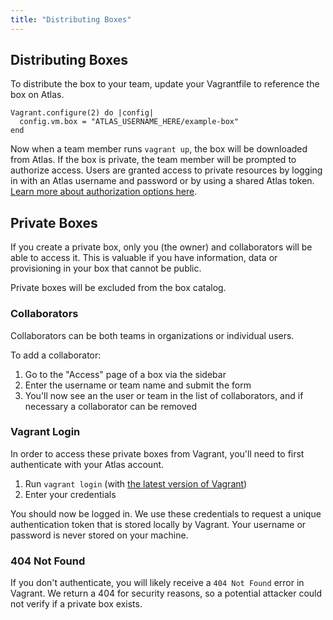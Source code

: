 ```yaml
---
title: "Distributing Boxes"
---
```


## Distributing Boxes

To distribute the box to your team, update your Vagrantfile to reference the
box on Atlas.

    Vagrant.configure(2) do |config|
      config.vm.box = "ATLAS_USERNAME_HERE/example-box"
    end

Now when a team member runs `vagrant up`, the box will be downloaded from Atlas.
If the box is private, the team member will be prompted to authorize access. Users
are granted access to private resources by logging in with an Atlas username and
password or by using a shared Atlas token.
[Learn more about authorization options here](/help/account-management/command-line-login).

## Private Boxes

If you create a private box, only you (the owner) and collaborators
will be able to access it. This is valuable if you
have information, data or provisioning in your box
that cannot be public.

Private boxes will be excluded from the box catalog.

### Collaborators

Collaborators can be both teams in
organizations or individual users.

To add a collaborator:

1. Go to the "Access" page of a box via the sidebar
2. Enter the username or team name and submit the form
3. You'll now see an the user or team in the list of collaborators,
and if necessary a collaborator can be removed

### Vagrant Login

In order to access these private boxes from Vagrant, you'll need to first
authenticate with your Atlas account.

1. Run `vagrant login` (with [the latest version of Vagrant](/help/overview/updating-tools))
2. Enter your credentials

You should now be logged in. We use these credentials to request
a unique authentication token that is stored locally by Vagrant. Your
username or password is never stored on your machine.

### 404 Not Found

If you don't authenticate, you will likely receive a `404 Not Found`
error in Vagrant. We return a 404 for security reasons, so a potential
attacker could not verify if a private box exists.
